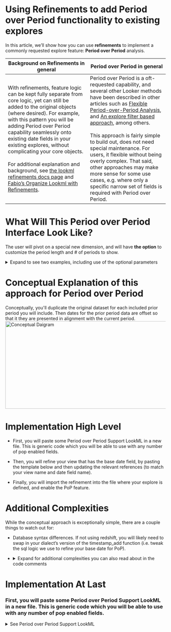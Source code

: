 # Using Refinements to add Period over Period functionality to existing explores

In this article, we’ll show how you can use **refinements** to implement a commonly requested explore feature: **Period over Period** analysis.

| Background on Refinements in general | Period over Period in general |
|-|-|
| With refinements, feature logic can be kept fully separate from core logic, yet can still be added to the original objects (where desired). For example, with this pattern you will be adding Period over Period capability seamlessly onto existing date fields in your existing explores, without complicating your core objects.<br><br>For additional explanation and background, see [the lookml refinements docs page](https://docs.looker.com/data-modeling/learning-lookml/refinements) and [Fabio’s Organize Lookml with Refinements](https://discourse.looker.com/t/organizing-your-lookml-into-layers-with-our-new-refinement-syntax/17489). | Period over Period is a oft-requested capability, and several other Looker methods have been described in other articles such as [ Flexible Period-over-Period Analysis](https://help.looker.com/hc/en-us/articles/360023799293--Analytic-Block-Flexible-Period-over-Period-Analysis), and [An explore filter based approach](https://help.looker.com/hc/en-us/articles/360001189687-How-to-do-Period-over-Period-Analysis), among others.  <br><br>This approach is fairly simple to build out, does not need special maintenance. For users, it flexible without being overly complex. That said, other approaches may make more sense for some use cases, e.g. where only a specific narrow set of fields is required with Period over Period.

# What Will This Period over Period Interface Look Like?
The user will pivot on a special new dimension, and will have **the option** to customize the period length and # of periods to show.
<details><summary>Expand to see two examples, including use of the optional parameters</summary>

<img src="https://discourse.looker.com/uploads/default/original/2X/e/ec6d5a9406fa26e518f3eefe2589b85f46336a47.jpeg" alt="Usage" width="800" height="600">

Here's another example where the users has chosen more periods, and created a current vs prior year comparison line graph, with a daily breakdown.  The tooltips highlight an example of the same data point being represented in multiple periods.

<img src="https://discourse.looker.com/uploads/default/original/2X/1/1998408b34d506741b54e1c15735e6dc0704f022.jpeg" alt="Advanced Usage" width="800" height="600">

</details>

# Conceptual Explanation of this approach for Period over Period

Conceptually, you'll duplicate the original dataset for each included prior period you will include. Then dates for the prior period data are offset so that it they are presented in alignment with the current period.
<img src="https://discourse.looker.com/uploads/default/original/2X/7/71c3f46abbc5443982a2b16470f7cfd7d1dbd8f3.jpeg" alt="Conceptual Daigram" width="800" height="275">

# Implementation High Level

* First, you will paste some Period over Period Support LookML in a new file.  This is generic code which you will be able to use with any number of pop enabled fields.

* Then, you will refine your view that has the base date field, by pasting the template below and then updating the relevant references (to match your view name and date field name).

* Finally, you will import the refinement into the file where your explore is defined, and enable the PoP feature.

# Additional Complexities

While the conceptual approach is exceptionally simple, there are a couple things to watch out for:

* Database syntax differences. If not using redshift, you will likely need to swap in your dialect’s version of the timestamp_add function (i.e. tweak the sql logic we use to refine your base date for PoP).
* <details><summary>Expand for additional complexities you can also read about in the code comments</summary>

  * As you can see in the example above, this process will show ‘Prior data for future periods’ which have not yet come to pass. Technically this is an accurate representation of the data but may be distracting to users. The code provides a somewhat complex mechanism to suppress those rows automatically.

  * Timezone conversion needs to happen BEFORE date manipulation in order to maintain correct groupings, so we’ll need to apply timezone conversion with liquid instead of letting looker do convert_tz:yes.

  * PoP functionality can be added on additional date fields, though it requires some care to avoid name collisions on pop pivot dimensions you create.
</details>

# Implementation At Last
### First, you will paste some Period over Period Support LookML in a new file.  This is generic code which you will be able to use with any number of pop enabled fields.
<details><summary>See Period over Period Support LookML</summary>
```

#You should not need to modify the code below.  Save this code in a file and include that file wherever needed (i.e. where your explores are defined)
view: pop_support {
  view_label: "PoP Support - Overrides and Tools"
  derived_table: {
    sql:
select periods_ago from
(
  select 0 as periods_ago
  {% if periods_ago._in_query%}{%comment%}extra backstop to prevent unnecessary fannouts if this view gets joined for any reason but periods_ago isn't actually used.{%endcomment%}
  {% for i in (1..52)%} union select {{i}}{%endfor%}{%comment%}Up to 52 weeks.  Number can be set higher, no real problem except poor selections will cause a pivot so large that rendering will get bogged down{%endcomment%}
  {%endif%}
) possible_periods
where {%condition periods_ago_to_include%}periods_ago{%endcondition%}
{% if periods_ago_to_include._is_filtered == false%}and periods_ago <=1{%endif%}{%comment%}default to only one prior period{%endcomment%}
;;
  }
  dimension: periods_ago {hidden:yes type:number}
  filter: periods_ago_to_include {
    label: "PoP Periods Ago To Include"
    description: "Apply this filter to specify which past periods to compare to. Default: 0 or 1 (meaning 1 period ago and 0 periods ago(current)).  You can also use numeric filtration like Less Than or Equal To 12, etc"
    type: number
    default_value: "0,1"
  }
  parameter: period_size {
    label: "PoP Period Size"
    description: "The defaults should work intuitively (should align with the selected dimension, i.e. the grain of the rows), but you can use this if you need to specify a different offset amount.  For example, you might want to see daily results, but compare to 52 WEEKS prior"
    type: unquoted
    allowed_value: {value:"Day"}
    allowed_value: {value:"Week"}
    allowed_value: {value:"Month"}
    allowed_value: {value:"Quarter"}
    allowed_value: {value:"Year"}
    allowed_value: {value:"Default" label:"Default Based on Selection"}
    default_value: "Default"
  }
}
```
</details>

### Then, we your refine your view that has the base date field, by pasting the template below and then updating the relevant references (to match your view name and date field name).

Paste this template into a new file, and follow the instructions in the code comments.
<details><summary>See Refinement Template</summary>

Note that, in this code block, **the lines where you need to update references to match to your existing objects are left aligned**.
```
include: "*method9_pop_support__template*" #includes some fields that are core to the PoP implementation and referenced below. Ensure you update to match the location where you put the pop_support view code
view: +order_items {#!Update to point to your view name.  That view's file must be included here, and then THIS file must be included in the explore
  # The following field sets up Default Period Lengths to compare use for each of your timeframes
  # - A SIMPLIFIED ALTERNATIVE: ... If you insted wanted to limit options and simplify UI
  # - - Optional Simplify Step 1: Hardcode THIS field's sql to a single Period Length (E.g. sql:Month;; or sql:Year;;)
  # - - Optional Simplify Step 2: Hide the pop parameters by adding the following refinement to above your explore to hide pop parameters: view: +pop_support{filter: periods_ago_to_include {hidden:yes}parameter: period_size {hidden:yes}}
  # - If implementing PoP support on multiple dates in this view, embed corresponding _is_selected checks against all supported date fields.  You should probably check for lowest grain of each field before checking for next lowest grain of each field, etc
    dimension: selected_period_size {
    hidden: yes
    sql:
    {%if pop_support.period_size._parameter_value != 'Default'%}
      {{pop_support.period_size._parameter_value}}
    {%else%}
{% if    created_date._is_selected    %}Day
{% elsif created_week._is_selected    %}Week
{% elsif created_month._is_selected   %}Month
{% elsif created_quarter._is_selected %}Quarter
{% elsif created_year._is_selected    %}Year
        {%else%}Year{%comment%}none of the anticipated dimensions were selected: using year over year as default{%endcomment%}
      {%endif%}
    {%endif%}
;;
  }
dimension_group: created {#Update your base field with this logic (no modification needed other than dimension_group_name)
    convert_tz: no #need to do timezone conversion before the date manipulation, so we can't rely on looker dimesion to apply it
    sql:
    {%comment%}Optional: Delete THIS entire line if you want to always skip timezone conversion{%endcomment%}{%assign convert_tz = false %}{% assign timezone_conversion_string_size = _query._query_timezone | size %}{%if timezone_conversion_string_size > 0 %}{%assign convert_tz = true %}{%endif%}
    {% if pop_support.periods_ago._in_query %}
      dateadd(
{{selected_period_size._sql}},
      pop_support.periods_ago,
      --BEGINORIGINALDATE{%comment%}adding this keyword to facilitate liquid extraction of the original basic date logic by another field{%endcomment%}
      {%if convert_tz %}CONVERT_TIMEZONE('UTC','{{_query._query_timezone}}',{%endif%}${EXTENDED}{%if convert_tz %}){%endif%}--ENDORIGINALDATE
      )
    {%else%}{%if convert_tz %}CONVERT_TIMEZONE('UTC','{{_query._query_timezone}}',{%endif%}${EXTENDED}{%if convert_tz %}){%endif%}
    {%endif%}
;;
  }
  # The following field is letting us extract and hold onto our base fields original sql (i.e. ${EXTENDED}) so that we can do validation, etc
  # Implementing PoP functionality on MULTIPLE date fields in the same view will require you to duplicate the field and update references for each supported date
dimension: created_date_original_sql {
    hidden: yes
    #!Point to your date_raw field in the sql
sql:{{created_raw._sql | split:'--BEGINORIGINALDATE' | last | split:'--ENDORIGINALDATE' | first}};;
  }

# This is the field that people will select(pivot) to invoke POP.  We define it here rather than pop_support so we can add the group label and use the default we configured above
dimension: created_date_periods_ago_pivot {#!Update to match your base field name
label: "{% if _field._in_query%}Pop Period (Created {{selected_period_size._sql  | strip }}){%else%} Pivot for Period Over Period{%endif%}"#this complex label makes the 'PIVOT ME' instruction clear in the field picker but doesn't display it on output
group_label: "Created Date" #!Update this group label if necessary to make it falls in your date field's group_label
    required_fields: [pop_support.periods_ago]
    order_by_field: pop_support.periods_ago #sort numerically/chronologically.
    #should not need to update
    sql:
    CASE pop_support.periods_ago
      WHEN 0 THEN ' Current'
      WHEN 1 THEN pop_support.periods_ago || ' {{selected_period_size._sql  | strip }} Prior'
      ELSE        pop_support.periods_ago || ' {{selected_period_size._sql  | strip }}s Prior'
    END
    ;;
  }
  dimension: view_name {hidden:yes sql:{{_view._name}};;}#utilized to limiting 'future'
  #Optional Validation Field. Should probably be hidden after development is completed
measure: created_date_pop_raw_date_range_for_validation {
    view_label: "PoP Support - Overrides and Tools"
label: "Created Date Pop Validation - Range of Raw Dates Included"
sql:min({{created_date_original_sql._sql}})|| ' to '||max({{created_date_original_sql._sql}}) ;;
  }
}

```
</details>

### Finally, you will include the refinement into the file where your explore is defined, and enable the PoP feature.
Here's an example of applying the order_items refinement we created in the template, but your refinement could be similarly added to any existing explore that includes the view you refined.
<details><summary>See Explore Declaration Step LookML</summary>

Note that, in this code block, **the lines where you need to update references to match to your existing objects are left aligned**.
```
include: "/method9/method9" #in your case you'll need to include your file that applies the PoP refinements
explore: pop_cross {
  label: "PoP Method 9: Align Prior Periods to an existing date field, with Refinement and Cross Join"
  view_name: order_items #Note: this could be any explore. In this example we specifically refined order_items view (which has been given view label _PoP)
  view_label: "_PoP"
  #To enable pop, paste this join to your explore, either deleting the one very long line, or updating it (in the several liquid reference fields)
  join: pop_support {
    relationship:one_to_one #we are intentionally fanning out, so this should stay one_to_one
    # This join sql does the following:
    # - First two lines ensure the pop_support cross join if and only if lynchpin pivot field (periods_ago) is selected. This extra safety that we don't fire the join if the user used PoP parameters but didn't select a pop pivot field
    # - The long inner if suppresses prior periods that would otherwise be shown for the future.
    # - - NOTE: It's not strictly required... and some dialects may not support the pattern because of the embedded window function. You can remove it and data is still correct, but you may want to add an always_filter on the Pop base field to suppress the future periods
    # - - if/when implementing PoP on multiple dates in the explore, you would ideally (though, as mentioned above: not strictly required) duplicate the long inner line of liquid based join criteria, and update references to relate to the alternative date field
    sql:
    {% if pop_support.periods_ago._in_query%}
      LEFT JOIN pop_support on 1=1
{% if order_items.created_date_periods_ago_pivot._in_query %}and {{order_items.created_raw._sql}}<=(select max(max({{order_items.created_date_original_sql._sql}})) over() from {{order_items.view_name._sql}}){%endif%}
    {%endif%}
    ;;
  }
}
```
</details>

# Closing
I hope this pattern helps your team quickly implement Period over Period functionality without complicating your base code or adding new explores just for PoP.

Additionally, I hope this inspires you to use refinements for better code organization and feature management.

Let us know how you used this pop approach or refinements in your case!
